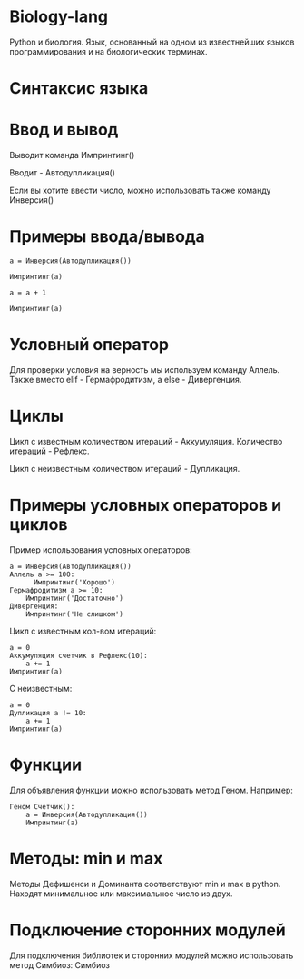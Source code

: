 # Biology-lang
Python и биология. Язык, основанный на одном из известнейших языков программирования и на биологических терминах.
 
# Синтаксис языка

# Ввод и вывод

Выводит команда Импринтинг()

Вводит - Автодупликация()

Если вы хотите ввести число, можно использовать также команду Инверсия()

# Примеры ввода/вывода

    а = Инверсия(Автодупликация())
    
    Импринтинг(а)

    а = а + 1

    Импринтинг(а)

# Условный оператор
Для проверки условия на верность мы используем команду Аллель. Также вместо elif - Гермафродитизм, а else - Дивергенция.

# Циклы
Цикл с известным количеством итераций - Аккумуляция. Количество итераций - Рефлекс.

Цикл с неизвестным количеством итераций - Дупликация.

# Примеры условных операторов и циклов
Пример использования условных операторов:

    а = Инверсия(Автодупликация())
    Аллель a >= 100:
          Импринтинг('Хорошо')
    Гермафродитизм а >= 10:
        Импринтинг('Достаточно')
    Дивергенция:
        Импринтинг('Не слишком')

Цикл с известным кол-вом итераций:

    а = 0
    Аккумуляция счетчик в Рефлекс(10):
        а += 1
    Импринтинг(а)

С неизвестным:

    а = 0
    Дупликация а != 10:
        а += 1
    Импринтинг(а)
# Функции
Для объявления функции можно использовать метод Геном. Например:

    Геном Счетчик():
        а = Инверсия(Автодупликация())
        Импринтинг(а)
# Методы: min и mаx
Методы Дефишенси и Доминанта соответствуют min и max в python. Находят минимальное или максимальное число из двух.
# Подключение сторонних модулей
Для подключения библиотек и сторонних модулей можно использовать метод Симбиоз:
    Симбиоз
